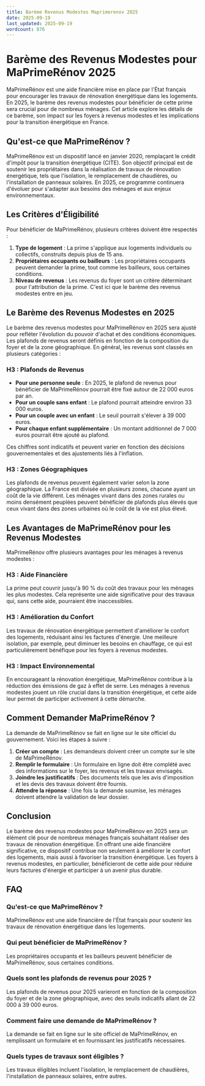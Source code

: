 ```yaml
---
title: Barème Revenus Modestes Maprimerenov 2025
date: 2025-09-19
last_updated: 2025-09-19
wordcount: 876
---
```


# Barème des Revenus Modestes pour MaPrimeRénov 2025

MaPrimeRénov est une aide financière mise en place par l'État français pour encourager les travaux de rénovation énergétique dans les logements. En 2025, le barème des revenus modestes pour bénéficier de cette prime sera crucial pour de nombreux ménages. Cet article explore les détails de ce barème, son impact sur les foyers à revenus modestes et les implications pour la transition énergétique en France.

## Qu'est-ce que MaPrimeRénov ?

MaPrimeRénov est un dispositif lancé en janvier 2020, remplaçant le crédit d'impôt pour la transition énergétique (CITE). Son objectif principal est de soutenir les propriétaires dans la réalisation de travaux de rénovation énergétique, tels que l'isolation, le remplacement de chaudières, ou l'installation de panneaux solaires. En 2025, ce programme continuera d'évoluer pour s'adapter aux besoins des ménages et aux enjeux environnementaux.

## Les Critères d'Éligibilité

Pour bénéficier de MaPrimeRénov, plusieurs critères doivent être respectés :

1. **Type de logement** : La prime s'applique aux logements individuels ou collectifs, construits depuis plus de 15 ans.
2. **Propriétaires occupants ou bailleurs** : Les propriétaires occupants peuvent demander la prime, tout comme les bailleurs, sous certaines conditions.
3. **Niveau de revenus** : Les revenus du foyer sont un critère déterminant pour l'attribution de la prime. C'est ici que le barème des revenus modestes entre en jeu.

## Le Barème des Revenus Modestes en 2025

Le barème des revenus modestes pour MaPrimeRénov en 2025 sera ajusté pour refléter l'évolution du pouvoir d'achat et des conditions économiques. Les plafonds de revenus seront définis en fonction de la composition du foyer et de la zone géographique. En général, les revenus sont classés en plusieurs catégories :

### H3 : Plafonds de Revenus

- **Pour une personne seule** : En 2025, le plafond de revenus pour bénéficier de MaPrimeRénov pourrait être fixé autour de 22 000 euros par an.
- **Pour un couple sans enfant** : Le plafond pourrait atteindre environ 33 000 euros.
- **Pour un couple avec un enfant** : Le seuil pourrait s'élever à 39 000 euros.
- **Pour chaque enfant supplémentaire** : Un montant additionnel de 7 000 euros pourrait être ajouté au plafond.

Ces chiffres sont indicatifs et peuvent varier en fonction des décisions gouvernementales et des ajustements liés à l'inflation.

### H3 : Zones Géographiques

Les plafonds de revenus peuvent également varier selon la zone géographique. La France est divisée en plusieurs zones, chacune ayant un coût de la vie différent. Les ménages vivant dans des zones rurales ou moins densément peuplées peuvent bénéficier de plafonds plus élevés que ceux vivant dans des zones urbaines où le coût de la vie est plus élevé.

## Les Avantages de MaPrimeRénov pour les Revenus Modestes

MaPrimeRénov offre plusieurs avantages pour les ménages à revenus modestes :

### H3 : Aide Financière

La prime peut couvrir jusqu'à 90 % du coût des travaux pour les ménages les plus modestes. Cela représente une aide significative pour des travaux qui, sans cette aide, pourraient être inaccessibles.

### H3 : Amélioration du Confort

Les travaux de rénovation énergétique permettent d'améliorer le confort des logements, réduisant ainsi les factures d'énergie. Une meilleure isolation, par exemple, peut diminuer les besoins en chauffage, ce qui est particulièrement bénéfique pour les foyers à revenus modestes.

### H3 : Impact Environnemental

En encourageant la rénovation énergétique, MaPrimeRénov contribue à la réduction des émissions de gaz à effet de serre. Les ménages à revenus modestes jouent un rôle crucial dans la transition énergétique, et cette aide leur permet de participer activement à cette démarche.

## Comment Demander MaPrimeRénov ?

La demande de MaPrimeRénov se fait en ligne sur le site officiel du gouvernement. Voici les étapes à suivre :

1. **Créer un compte** : Les demandeurs doivent créer un compte sur le site de MaPrimeRénov.
2. **Remplir le formulaire** : Un formulaire en ligne doit être complété avec des informations sur le foyer, les revenus et les travaux envisagés.
3. **Joindre les justificatifs** : Des documents tels que les avis d'imposition et les devis des travaux doivent être fournis.
4. **Attendre la réponse** : Une fois la demande soumise, les ménages doivent attendre la validation de leur dossier.

## Conclusion

Le barème des revenus modestes pour MaPrimeRénov en 2025 sera un élément clé pour de nombreux ménages français souhaitant réaliser des travaux de rénovation énergétique. En offrant une aide financière significative, ce dispositif contribue non seulement à améliorer le confort des logements, mais aussi à favoriser la transition énergétique. Les foyers à revenus modestes, en particulier, bénéficieront de cette aide pour réduire leurs factures d'énergie et participer à un avenir plus durable.

## FAQ

### Qu'est-ce que MaPrimeRénov ?

MaPrimeRénov est une aide financière de l'État français pour soutenir les travaux de rénovation énergétique dans les logements.

### Qui peut bénéficier de MaPrimeRénov ?

Les propriétaires occupants et les bailleurs peuvent bénéficier de MaPrimeRénov, sous certaines conditions.

### Quels sont les plafonds de revenus pour 2025 ?

Les plafonds de revenus pour 2025 varieront en fonction de la composition du foyer et de la zone géographique, avec des seuils indicatifs allant de 22 000 à 39 000 euros.

### Comment faire une demande de MaPrimeRénov ?

La demande se fait en ligne sur le site officiel de MaPrimeRénov, en remplissant un formulaire et en fournissant les justificatifs nécessaires.

### Quels types de travaux sont éligibles ?

Les travaux éligibles incluent l'isolation, le remplacement de chaudières, l'installation de panneaux solaires, entre autres.